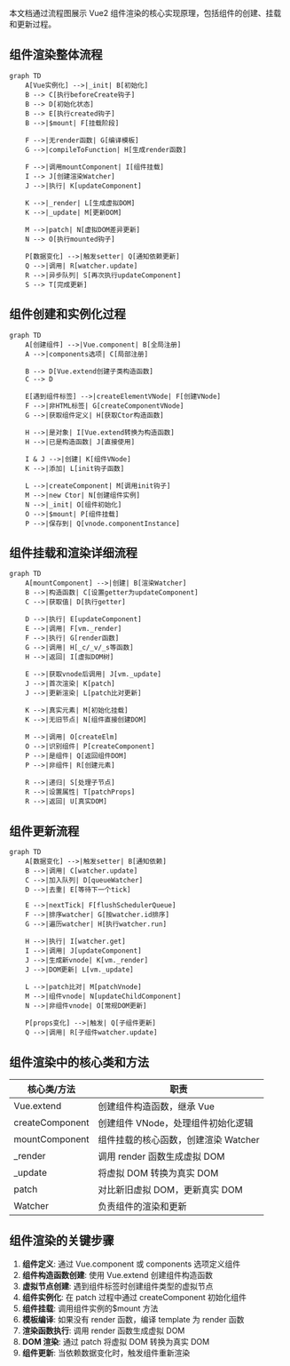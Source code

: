 本文档通过流程图展示 Vue2 组件渲染的核心实现原理，包括组件的创建、挂载和更新过程。

## 组件渲染整体流程
```mermaid
graph TD
    A[Vue实例化] -->|_init| B[初始化]
    B --> C[执行beforeCreate钩子]
    B --> D[初始化状态]
    B --> E[执行created钩子]
    B -->|$mount| F[挂载阶段]

    F -->|无render函数| G[编译模板]
    G -->|compileToFunction| H[生成render函数]

    F -->|调用mountComponent| I[组件挂载]
    I --> J[创建渲染Watcher]
    J -->|执行| K[updateComponent]

    K -->|_render| L[生成虚拟DOM]
    K -->|_update| M[更新DOM]

    M -->|patch| N[虚拟DOM差异更新]
    N --> O[执行mounted钩子]

    P[数据变化] -->|触发setter| Q[通知依赖更新]
    Q -->|调用| R[watcher.update]
    R -->|异步队列| S[再次执行updateComponent]
    S --> T[完成更新]
```

## 组件创建和实例化过程
```mermaid
graph TD
    A[创建组件] -->|Vue.component| B[全局注册]
    A -->|components选项| C[局部注册]

    B --> D[Vue.extend创建子类构造函数]
    C --> D

    E[遇到组件标签] -->|createElementVNode| F[创建VNode]
    F -->|非HTML标签| G[createComponentVNode]
    G -->|获取组件定义| H[获取Ctor构造函数]

    H -->|是对象| I[Vue.extend转换为构造函数]
    H -->|已是构造函数| J[直接使用]

    I & J -->|创建| K[组件VNode]
    K -->|添加| L[init钩子函数]

    L -->|createComponent| M[调用init钩子]
    M -->|new Ctor| N[创建组件实例]
    N -->|_init| O[组件初始化]
    O -->|$mount| P[组件挂载]
    P -->|保存到| Q[vnode.componentInstance]
```

## 组件挂载和渲染详细流程
```mermaid
graph TD
    A[mountComponent] -->|创建| B[渲染Watcher]
    B -->|构造函数| C[设置getter为updateComponent]
    C -->|获取值| D[执行getter]

    D -->|执行| E[updateComponent]
    E -->|调用| F[vm._render]
    F -->|执行| G[render函数]
    G -->|调用| H[_c/_v/_s等函数]
    H -->|返回| I[虚拟DOM树]

    E -->|获取vnode后调用| J[vm._update]
    J -->|首次渲染| K[patch]
    J -->|更新渲染| L[patch比对更新]

    K -->|真实元素| M[初始化挂载]
    K -->|无旧节点| N[组件直接创建DOM]

    M -->|调用| O[createElm]
    O -->|识别组件| P[createComponent]
    P -->|是组件| Q[返回组件DOM]
    P -->|非组件| R[创建元素]

    R -->|递归| S[处理子节点]
    R -->|设置属性| T[patchProps]
    R -->|返回| U[真实DOM]
```

## 组件更新流程
```mermaid
graph TD
    A[数据变化] -->|触发setter| B[通知依赖]
    B -->|调用| C[watcher.update]
    C -->|加入队列| D[queueWatcher]
    D -->|去重| E[等待下一个tick]

    E -->|nextTick| F[flushSchedulerQueue]
    F -->|排序watcher| G[按watcher.id排序]
    G -->|遍历watcher| H[执行watcher.run]

    H -->|执行| I[watcher.get]
    I -->|调用| J[updateComponent]
    J -->|生成新vnode| K[vm._render]
    J -->|DOM更新| L[vm._update]

    L -->|patch比对| M[patchVnode]
    M -->|组件vnode| N[updateChildComponent]
    N -->|非组件vnode| O[常规DOM更新]

    P[props变化] -->|触发| Q[子组件更新]
    Q -->|调用| R[子组件watcher.update]
```

## 组件渲染中的核心类和方法
| 核心类/方法 | 职责 |
| --- | --- |
| Vue.extend | 创建组件构造函数，继承 Vue |
| createComponent | 创建组件 VNode，处理组件初始化逻辑 |
| mountComponent | 组件挂载的核心函数，创建渲染 Watcher |
| _render | 调用 render 函数生成虚拟 DOM |
| _update | 将虚拟 DOM 转换为真实 DOM |
| patch | 对比新旧虚拟 DOM，更新真实 DOM |
| Watcher | 负责组件的渲染和更新 |


## 组件渲染的关键步骤
1. **组件定义**: 通过 Vue.component 或 components 选项定义组件
2. **组件构造函数创建**: 使用 Vue.extend 创建组件构造函数
3. **虚拟节点创建**: 遇到组件标签时创建组件类型的虚拟节点
4. **组件实例化**: 在 patch 过程中通过 createComponent 初始化组件
5. **组件挂载**: 调用组件实例的$mount 方法
6. **模板编译**: 如果没有 render 函数，编译 template 为 render 函数
7. **渲染函数执行**: 调用 render 函数生成虚拟 DOM
8. **DOM 渲染**: 通过 patch 将虚拟 DOM 转换为真实 DOM
9. **组件更新**: 当依赖数据变化时，触发组件重新渲染

